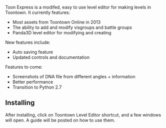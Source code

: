 Toon Express is a modifed, easy to use level editor for making levels in Toontown.  It currently features:

* Most assets from Toontown Online in 2013
* The ability to add and modify visgroups and battle groups
* Panda3D level editor for modifying and creating 

New features include:

* Auto saving feature
* Updated controls and documentation

Features to come:

* Screenshots of DNA file from different angles + information
* Better performance
* Transition to Python 2.7

<h2>Installing</h2>

After installing, click on Toontown Level Editor shortcut, and a few windows will open.  A guide will be posted on how to use them.

